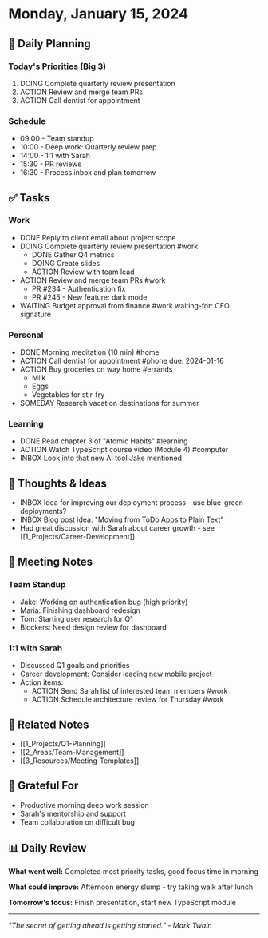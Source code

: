 # Monday, January 15, 2024

## 📅 Daily Planning

### Today's Priorities (Big 3)
1. DOING Complete quarterly review presentation
2. ACTION Review and merge team PRs
3. ACTION Call dentist for appointment

### Schedule
- 09:00 - Team standup
- 10:00 - Deep work: Quarterly review prep
- 14:00 - 1:1 with Sarah
- 15:30 - PR reviews
- 16:30 - Process inbox and plan tomorrow

## ✅ Tasks

### Work
- DONE Reply to client email about project scope
- DOING Complete quarterly review presentation #work
  - DONE Gather Q4 metrics
  - DOING Create slides
  - ACTION Review with team lead
- ACTION Review and merge team PRs #work
  - PR #234 - Authentication fix
  - PR #245 - New feature: dark mode
- WAITING Budget approval from finance #work
  waiting-for: CFO signature
  
### Personal  
- DONE Morning meditation (10 min) #home
- ACTION Call dentist for appointment #phone
  due: 2024-01-16
- ACTION Buy groceries on way home #errands
  - Milk
  - Eggs
  - Vegetables for stir-fry
- SOMEDAY Research vacation destinations for summer

### Learning
- DONE Read chapter 3 of "Atomic Habits" #learning
- ACTION Watch TypeScript course video (Module 4) #computer
- INBOX Look into that new AI tool Jake mentioned

## 💭 Thoughts & Ideas

- INBOX Idea for improving our deployment process - use blue-green deployments?
- INBOX Blog post idea: "Moving from ToDo Apps to Plain Text"
- Had great discussion with Sarah about career growth - see [[1_Projects/Career-Development]]

## 📝 Meeting Notes

### Team Standup
- Jake: Working on authentication bug (high priority)
- Maria: Finishing dashboard redesign
- Tom: Starting user research for Q1
- Blockers: Need design review for dashboard

### 1:1 with Sarah
- Discussed Q1 goals and priorities
- Career development: Consider leading new mobile project
- Action items:
  - ACTION Send Sarah list of interested team members #work
  - ACTION Schedule architecture review for Thursday #work

## 🔗 Related Notes
- [[1_Projects/Q1-Planning]]
- [[2_Areas/Team-Management]]
- [[3_Resources/Meeting-Templates]]

## 🌟 Grateful For
- Productive morning deep work session
- Sarah's mentorship and support
- Team collaboration on difficult bug

## 📊 Daily Review

**What went well:** Completed most priority tasks, good focus time in morning

**What could improve:** Afternoon energy slump - try taking walk after lunch

**Tomorrow's focus:** Finish presentation, start new TypeScript module

---

*"The secret of getting ahead is getting started." - Mark Twain*